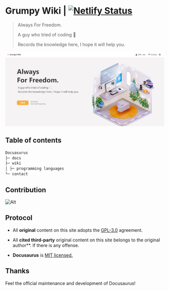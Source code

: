 # Grumpy Wiki | [![Netlify Status](https://api.netlify.com/api/v1/badges/40b00eef-dc45-4b30-a153-b52166784460/deploy-status)](https://app.netlify.com/sites/grumpy-wiki/deploys)

> Always For Freedom.
>
> A guy who tried of coding 💨
>
> Records the knowledge here, I hope it will help you.

![Site home](./static/img/homesite.jpg)

## Table of contents

```markdown
Docuasurus
├─ docs
├─ wiki
│ ├─ programming languages
└─ contact
```

## Contribution

![Alt](https://repobeats.axiom.co/api/embed/5db9a49e987612800c8c6b89d1eac497f60dc341.svg 'Repobeats analytics image')

## Protocol

-   All **original** content on this site adopts the [GPL-3.0](http://www.thebigfly.com/gnu/FDLv1.3/) agreement.

-   All **cited third-party** original content on this site belongs to the original author\*\*. If there is any offense.

-   **Docusaurus** is [MIT licensed.](https://github.com/facebook/docusaurus/blob/main/LICENSE)

## Thanks

Feel the official maintenance and development of Docusaurus!
